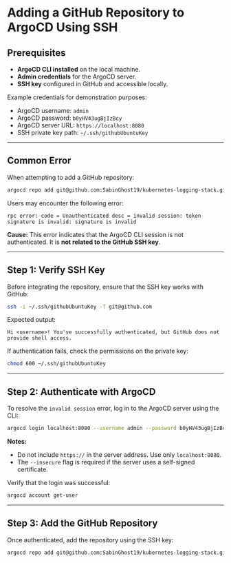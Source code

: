 # Adding a GitHub Repository to ArgoCD Using SSH

## Prerequisites

* **ArgoCD CLI installed** on the local machine.
* **Admin credentials** for the ArgoCD server.
* **SSH key** configured in GitHub and accessible locally.

Example credentials for demonstration purposes:

* ArgoCD username: `admin`
* ArgoCD password: `b0yHV43ugBjIzBcy`
* ArgoCD server URL: `https://localhost:8080`
* SSH private key path: `~/.ssh/githubUbuntuKey`

---

## Common Error

When attempting to add a GitHub repository:

```bash
argocd repo add git@github.com:SabinGhost19/kubernetes-logging-stack.git --ssh-private-key-path ~/.ssh/githubUbuntuKey
```

Users may encounter the following error:

```
rpc error: code = Unauthenticated desc = invalid session: token signature is invalid: signature is invalid
```

**Cause:**
This error indicates that the ArgoCD CLI session is not authenticated. It is **not related to the GitHub SSH key**.

---

## Step 1: Verify SSH Key

Before integrating the repository, ensure that the SSH key works with GitHub:

```bash
ssh -i ~/.ssh/githubUbuntuKey -T git@github.com
```

Expected output:

```
Hi <username>! You've successfully authenticated, but GitHub does not provide shell access.
```

If authentication fails, check the permissions on the private key:

```bash
chmod 600 ~/.ssh/githubUbuntuKey
```

---

## Step 2: Authenticate with ArgoCD

To resolve the `invalid session` error, log in to the ArgoCD server using the CLI:

```bash
argocd login localhost:8080 --username admin --password b0yHV43ugBjIzBcy --insecure
```

**Notes:**

* Do not include `https://` in the server address. Use only `localhost:8080`.
* The `--insecure` flag is required if the server uses a self-signed certificate.

Verify that the login was successful:

```bash
argocd account get-user
```

---

## Step 3: Add the GitHub Repository

Once authenticated, add the repository using the SSH key:

```bash
argocd repo add git@github.com:SabinGhost19/kubernetes-logging-stack.git --ssh-private-key-path ~/.ssh/key
```
